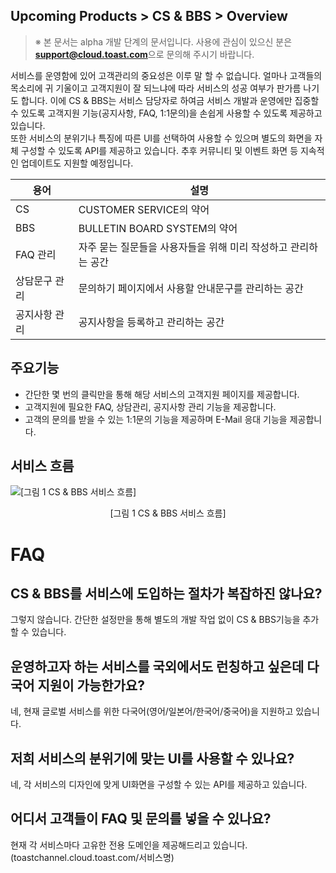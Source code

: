 ## Upcoming Products > CS & BBS > Overview 

> ※ 본 문서는 alpha 개발 단계의 문서입니다.
> 사용에 관심이 있으신 분은 **support@cloud.toast.com**으로 문의해 주시기 바랍니다.

서비스를 운영함에 있어 고객관리의 중요성은 이루 말 할 수 없습니다. 얼마나 고객들의 목소리에 귀 기울이고 고객지원이 잘 되느냐에 따라 서비스의 성공 여부가 판가름 나기도 합니다. 이에 CS & BBS는 서비스 담당자로 하여금 서비스 개발과 운영에만 집중할 수 있도록 고객지원 기능(공지사항, FAQ, 1:1문의)을 손쉽게 사용할 수 있도록 제공하고 있습니다.  
또한 서비스의 분위기나 특징에 따른 UI를 선택하여 사용할 수 있으며 별도의 화면을 자체 구성할 수 있도록 API를 제공하고 있습니다. 추후 커뮤니티 및 이벤트 화면 등 지속적인 업데이트도 지원할 예정입니다.  

|용어|	설명|
|---|---|
|CS|	CUSTOMER SERVICE의 약어|
|BBS|	BULLETIN BOARD SYSTEM의 약어|
|FAQ 관리|	자주 묻는 질문들을 사용자들을 위해 미리 작성하고 관리하는 공간|
|상담문구 관리|	문의하기 페이지에서 사용할 안내문구를 관리하는 공간|
|공지사항 관리|	공지사항을 등록하고 관리하는 공간|

## 주요기능

- 간단한 몇 번의 클릭만을 통해 해당 서비스의 고객지원 페이지를 제공합니다.
- 고객지원에 필요한 FAQ, 상담관리, 공지사항 관리 기능을 제공합니다.
- 고객의 문의를 받을 수 있는 1:1문의 기능을 제공하며 E-Mail 응대 기능을 제공합니다.

## 서비스 흐름

![[그림 1 CS & BBS 서비스 흐름]](http://static.toastoven.net/toastcloud/static/common/img/cms_img/launching/img_22.jpg)
<center>[그림 1 CS & BBS 서비스 흐름]</center>

# FAQ

## CS & BBS를 서비스에 도입하는 절차가 복잡하진 않나요?

그렇지 않습니다. 간단한 설정만을 통해 별도의 개발 작업 없이 CS & BBS기능을 추가 할 수 있습니다.

## 운영하고자 하는 서비스를 국외에서도 런칭하고 싶은데 다국어 지원이 가능한가요?

네, 현재 글로벌 서비스를 위한 다국어(영어/일본어/한국어/중국어)을 지원하고 있습니다.

## 저희 서비스의 분위기에 맞는 UI를 사용할 수 있나요?

네, 각 서비스의 디자인에 맞게 UI화면을 구성할 수 있는 API를 제공하고 있습니다.

## 어디서 고객들이 FAQ 및 문의를 넣을 수 있나요?

현재 각 서비스마다 고유한 전용 도메인을 제공해드리고 있습니다. (toastchannel.cloud.toast.com/서비스명)
